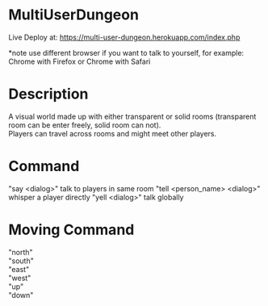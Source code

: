# MultiUserDungeon

Live Deploy at: https://multi-user-dungeon.herokuapp.com/index.php

*note use different browser if you want to talk to yourself, for example: Chrome with Firefox or Chrome with Safari

# Description
A visual world made up with either transparent or solid rooms (transparent room can be enter freely, solid room can not).<Br>
Players can travel across rooms and might meet other players.<Br>

# Command
"say \<dialog\>" talk to players in same room
"tell \<person_name\> \<dialog\>" whisper a player directly
"yell \<dialog\>" talk globally

# Moving Command
"north"<Br>
"south"<Br>
"east"<Br>
"west"<Br>
"up"<Br>
"down"
